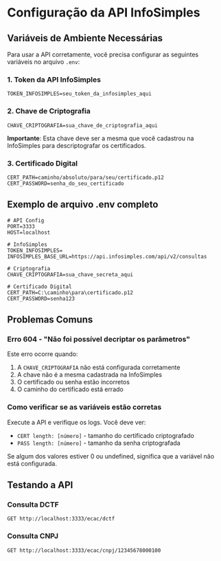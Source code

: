 # Configuração da API InfoSimples

## Variáveis de Ambiente Necessárias

Para usar a API corretamente, você precisa configurar as seguintes variáveis no arquivo `.env`:

### 1. Token da API InfoSimples

```env
TOKEN_INFOSIMPLES=seu_token_da_infosimples_aqui
```

### 2. Chave de Criptografia

```env
CHAVE_CRIPTOGRAFIA=sua_chave_de_criptografia_aqui
```

**Importante**: Esta chave deve ser a mesma que você cadastrou na InfoSimples para descriptografar os certificados.

### 3. Certificado Digital

```env
CERT_PATH=caminho/absoluto/para/seu/certificado.p12
CERT_PASSWORD=senha_do_seu_certificado
```

## Exemplo de arquivo .env completo

```env
# API Config
PORT=3333
HOST=localhost

# InfoSimples
TOKEN_INFOSIMPLES=
INFOSIMPLES_BASE_URL=https://api.infosimples.com/api/v2/consultas

# Criptografia
CHAVE_CRIPTOGRAFIA=sua_chave_secreta_aqui

# Certificado Digital
CERT_PATH=C:\caminho\para\certificado.p12
CERT_PASSWORD=senha123
```

## Problemas Comuns

### Erro 604 - "Não foi possível decriptar os parâmetros"

Este erro ocorre quando:

1. A `CHAVE_CRIPTOGRAFIA` não está configurada corretamente
2. A chave não é a mesma cadastrada na InfoSimples
3. O certificado ou senha estão incorretos
4. O caminho do certificado está errado

### Como verificar se as variáveis estão corretas

Execute a API e verifique os logs. Você deve ver:

- `CERT length: [número]` - tamanho do certificado criptografado
- `PASS length: [número]` - tamanho da senha criptografada

Se algum dos valores estiver 0 ou undefined, significa que a variável não está configurada.

## Testando a API

### Consulta DCTF

```http
GET http://localhost:3333/ecac/dctf
```

### Consulta CNPJ

```http
GET http://localhost:3333/ecac/cnpj/12345678000100
```
